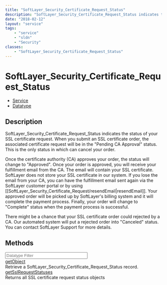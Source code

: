 ```yaml
---
title: "SoftLayer_Security_Certificate_Request_Status"
description: "SoftLayer_Security_Certificate_Request_Status indicates the status of your SSL certificate request. When you submit an S... "
date: "2018-02-12"
layout: "service"
tags:
    - "service"
    - "sldn"
    - "Security"
classes:
    - "SoftLayer_Security_Certificate_Request_Status"
---
```

# SoftLayer_Security_Certificate_Request_Status
<div id='service-datatype'>
    <ul id='sldn-reference-tabs'>
    <li id='service'> <a href='/reference/services/SoftLayer_Security_Certificate_Request_Status' >Service</a></li>    <li id='datatype'> <a href='/reference/datatypes/SoftLayer_Security_Certificate_Request_Status' >Datatype</a></li>
    </ul>
</div>

## Description
SoftLayer_Security_Certificate_Request_Status indicates the status of your SSL certificate request. When you submit an SSL certificate order, the associated certificate request will be in the "Pending CA Approval" status. This is the only status in which can cancel your order. 

Once the certificate authority (CA) approves your order, the status will change to "Approved". Once your order is approved, you will receive your fulfillment email from the CA. The email will contain your SSL certificate. SoftLayer does not store your SSL certificate in our system. If you lose the email from your CA, you can have the fulfillment email sent again via the SoftLayer customer portal or by using [[SoftLayer_Security_Certificate_Request/resendEmail|resendEmail]]. Your approved order will be picked up by SoftLayer's billing system and it will complete the payment process. Finally, your order will change to "Complete" status when the payment process is successful. 

There might be a chance that your SSL certificate order could rejected by a CA. Our automated system will put a rejected order into "Canceled" status. You can contact SoftLayer Support for more details. 
        
        
<div id="properties" class="content">
    <h2>Methods</h2>
    <div class="view-filters">
        <div class="clearfix">
            <div class="search-input-box">
                <input placeholder="Datatype Filter" onkeyup="titleSearch(inputId='edit-combine', divId='method-div', elementClass='method-row')" 
                    type="text" id="edit-combine" value="" size="30" maxlength="128" class="form-text">
            </div>
        </div>
    </div>
    <div id="method-div">
            <div class="method-row">
                        <span class='view-field-title'><a href='/reference/services/SoftLayer_Security_Certificate_Request_Status/getObject'> getObject</a> </span>
            <div class='views-field-body'>Retrieve a SoftLayer_Security_Certificate_Request_Status record.</div>
        </div>
            <div class="method-row">
                        <span class='view-field-title'><a href='/reference/services/SoftLayer_Security_Certificate_Request_Status/getSslRequestStatuses'> getSslRequestStatuses</a> </span>
            <div class='views-field-body'>Returns all SSL certificate request status objects</div>
        </div>
        </div>
</div>

